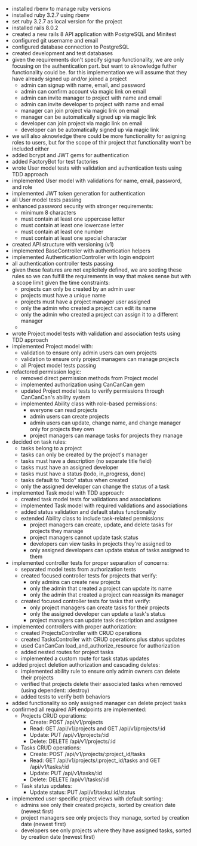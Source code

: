 - installed rbenv to manage ruby versions
- installed ruby 3.2.7 using rbenv
- set ruby 3.2.7 as local version for the project
- installed rails 8.0.2
- created a new rails 8 API application with PostgreSQL and Minitest
- configured git username and email
- configured database connection to PostgreSQL
- created development and test databases
- given the requirements don't specify signup functionality, we are only focusing on the authentication part. but want to aknowledge futher functionality could be. for this implementation we will assume that they have already signed up and/or joined a project
    - admin can signup with name, email, and password
    - admin can confirm account via magic link on email
    - admin can invite manager to project with name and email
    - admin can invite developer to project with name and email
    - manager can join project via magic link on email
    - manager can be automatically signed up via magic link
    - developer can join project via magic link on email
    - developer can be automatically signed up via magic link
- we will also aknowledge there could be more functionality for asigning roles to users, but for the scope of thir project that functionality won't be included either
- added bcrypt and JWT gems for authentication
- added FactoryBot for test factories
- wrote User model tests with validation and authentication tests using TDD approach
- implemented User model with validations for name, email, password, and role
- implemented JWT token generation for authentication
- all User model tests passing
- enhanced password security with stronger requirements:
  - minimum 8 characters
  - must contain at least one uppercase letter
  - must contain at least one lowercase letter
  - must contain at least one number
  - must contain at least one special character
- created API structure with versioning (v1)
- implemented BaseController with authentication helpers
- implemented AuthenticationController with login endpoint
- all authentication controller tests passing
- given these features are not explicitely defined, we are seeting these rules so we can fulfill the requirements in way that makes sense but with a scope limit given the time constraints:
    - projects can only be created by an admin user
    - projects must have a unique name
    - projects must have a project manager user assigned
    - only the admin who created a project can edit its name
    - only the admin who created a project can assign it to a different manager
    - 
- wrote Project model tests with validation and association tests using TDD approach
- implemented Project model with:
  - validation to ensure only admin users can own projects
  - validation to ensure only project managers can manage projects
  - all Project model tests passing
- refactored permission logic:
  - removed direct permission methods from Project model
  - implemented authorization using CanCanCan gem
  - updated Project model tests to verify permissions through CanCanCan's ability system
  - implemented Ability class with role-based permissions:
    - everyone can read projects
    - admin users can create projects
    - admin users can update, change name, and change manager only for projects they own
    - project managers can manage tasks for projects they manage
- decided on task rules:
  - tasks belong to a project
  - tasks can only be created by the project's manager
  - tasks must have a description (no separate title field)
  - tasks must have an assigned developer
  - tasks must have a status (todo, in_progress, done)
  - tasks default to "todo" status when created
  - only the assigned developer can change the status of a task
- implemented Task model with TDD approach:
  - created task model tests for validations and associations
  - implemented Task model with required validations and associations
  - added status validation and default status functionality
  - extended Ability class to include task-related permissions:
    - project managers can create, update, and delete tasks for projects they manage
    - project managers cannot update task status
    - developers can view tasks in projects they're assigned to
    - only assigned developers can update status of tasks assigned to them
- implemented controller tests for proper separation of concerns:
  - separated model tests from authorization tests
  - created focused controller tests for projects that verify:
    - only admins can create new projects
    - only the admin that created a project can update its name
    - only the admin that created a project can reassign its manager
  - created focused controller tests for tasks that verify:
    - only project managers can create tasks for their projects
    - only the assigned developer can update a task's status
    - project managers can update task description and assignee
- implemented controllers with proper authorization:
  - created ProjectsController with CRUD operations
  - created TasksController with CRUD operations plus status updates
  - used CanCanCan load_and_authorize_resource for authorization
  - added nested routes for project tasks
  - implemented a custom route for task status updates
- added project deletion authorization and cascading deletes:
  - implemented ability rule to ensure only admin owners can delete their projects
  - verified that projects delete their associated tasks when removed (using dependent: :destroy)
  - added tests to verify both behaviors
- added functionality so only assigned manager can delete project tasks
- confirmed all required API endpoints are implemented:
  - Projects CRUD operations:
    - Create: POST /api/v1/projects
    - Read: GET /api/v1/projects and GET /api/v1/projects/:id
    - Update: PUT /api/v1/projects/:id
    - Delete: DELETE /api/v1/projects/:id
  - Tasks CRUD operations:
    - Create: POST /api/v1/projects/:project_id/tasks
    - Read: GET /api/v1/projects/:project_id/tasks and GET /api/v1/tasks/:id
    - Update: PUT /api/v1/tasks/:id
    - Delete: DELETE /api/v1/tasks/:id
  - Task status updates:
    - Update status: PUT /api/v1/tasks/:id/status
- implemented user-specific project views with default sorting:
  - admins see only their created projects, sorted by creation date (newest first)
  - project managers see only projects they manage, sorted by creation date (newest first)
  - developers see only projects where they have assigned tasks, sorted by creation date (newest first)